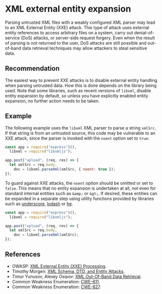 # XML external entity expansion
Parsing untrusted XML files with a weakly configured XML parser may lead to an XML External Entity (XXE) attack. This type of attack uses external entity references to access arbitrary files on a system, carry out denial-of-service (DoS) attacks, or server-side request forgery. Even when the result of parsing is not returned to the user, DoS attacks are still possible and out-of-band data retrieval techniques may allow attackers to steal sensitive data.


## Recommendation
The easiest way to prevent XXE attacks is to disable external entity handling when parsing untrusted data. How this is done depends on the library being used. Note that some libraries, such as recent versions of `libxml`, disable entity expansion by default, so unless you have explicitly enabled entity expansion, no further action needs to be taken.


## Example
The following example uses the `libxml` XML parser to parse a string `xmlSrc`. If that string is from an untrusted source, this code may be vulnerable to an XXE attack, since the parser is invoked with the `noent` option set to `true`:


```javascript
const app = require("express")(),
  libxml = require("libxmljs");

app.post("upload", (req, res) => {
  let xmlSrc = req.body,
    doc = libxml.parseXml(xmlSrc, { noent: true });
});

```
To guard against XXE attacks, the `noent` option should be omitted or set to `false`. This means that no entity expansion is undertaken at all, not even for standard internal entities such as `&amp;` or `&gt;`. If desired, these entities can be expanded in a separate step using utility functions provided by libraries such as [underscore](http://underscorejs.org/#unescape), [lodash](https://lodash.com/docs/latest#unescape) or [he](https://github.com/mathiasbynens/he).


```javascript
const app = require("express")(),
  libxml = require("libxmljs");

app.post("upload", (req, res) => {
  let xmlSrc = req.body,
    doc = libxml.parseXml(xmlSrc);
});

```

## References
* OWASP: [XML External Entity (XXE) Processing](https://www.owasp.org/index.php/XML_External_Entity_(XXE)_Processing).
* Timothy Morgen: [XML Schema, DTD, and Entity Attacks](https://www.vsecurity.com//download/publications/XMLDTDEntityAttacks.pdf).
* Timur Yunusov, Alexey Osipov: [XML Out-Of-Band Data Retrieval](https://media.blackhat.com/eu-13/briefings/Osipov/bh-eu-13-XML-data-osipov-slides.pdf).
* Common Weakness Enumeration: [CWE-611](https://cwe.mitre.org/data/definitions/611.html).
* Common Weakness Enumeration: [CWE-827](https://cwe.mitre.org/data/definitions/827.html).
